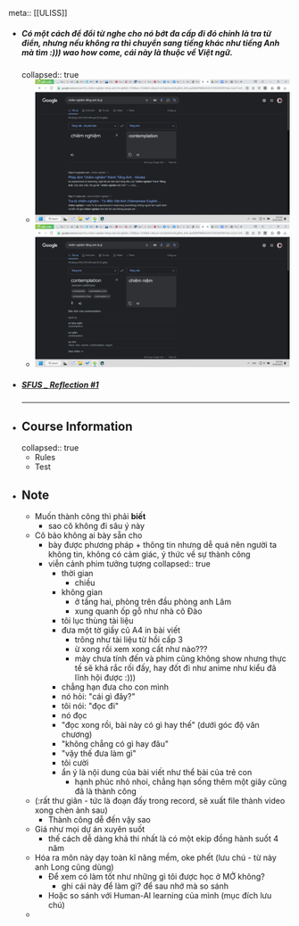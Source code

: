meta:: [[ULISS]]

- ##### Có một cách để đổi từ nghe cho nó bớt đa cấp đi đó chính là tra từ điển, nhưng nếu không ra thì chuyển sang tiếng khác như tiếng Anh mà tìm :))) wao how come, cái này là thuộc về Việt ngữ.
  collapsed:: true
	- ![image.png](../assets/image_1676930703806_0.png)
	- ![image.png](../assets/image_1676930707849_0.png)
- ##### [SFUS _ Reflection #1](https://docs.google.com/document/d/1UFHbuTayLcL6PLOnDc5a5uaxiykwAyKfxk2mFHsxRg8/edit)
  ---
- ## Course Information
  collapsed:: true
	- Rules
	- Test
- ## Note
	- Muốn thành công thì phải **biết**
		- sao cô không đi sâu ý này
	- Cô bảo không ai bày sẵn cho
		- bày được phương pháp + thông tin nhưng dễ quá nên người ta không tin, không có cảm giác, ý thức về sự thành công
		- viễn cảnh phim tưởng tượng
		  collapsed:: true
			- thời gian
				- chiều
			- không gian
				- ở tầng hai, phòng trên đầu phòng anh Lâm
				- xung quanh ốp gỗ như nhà cô Đào
			- tôi lục thùng tài liệu
			- đưa một tờ giấy cũ A4 in bài viết
				- trông như tài liệu từ hồi cấp 3
				- ừ xong rồi xem xong cất như nào???
				- mày chưa tính đến và phim cũng không show nhưng thực tế sẽ khá rắc rối đấy, hay đốt đi như anime như kiểu đã lĩnh hội được :)))
			- chẳng hạn đưa cho con mình
			- nó hỏi: "cái gì đây?"
			- tôi nói: "đọc đi"
			- nó đọc
			- "đọc xong rồi, bài này có gì hay thế" (dưới góc độ văn chương)
			- "không chẳng có gì hay đâu"
			- "vậy thế đưa làm gì"
			- tôi cười
			- ẩn ý là nội dung của bài viết như thể bài của trẻ con
				- hạnh phúc nhỏ nhoi, chẳng hạn sống thêm một giây cũng đã là thành công
	- (:rất thư giãn - tức là đoạn đấy trong record, sẽ xuất file thành video xong chèn ảnh sau)
		- Thành công dễ đến vậy sao
	- Giá như mọi dự án xuyên suốt
		- thế cách dễ dàng khả thi nhất là có một ekip đồng hành suốt 4 năm
	- Hóa ra môn này dạy toàn kĩ năng mềm, oke phết (lưu chú - từ này anh Long cũng dùng)
		- Để xem có làm tốt như những gì tôi được học ở MỞ không?
			- ghi cái này để làm gì? để sau nhớ mà so sánh
		- Hoặc so sánh với Human-AI learning của mình (mục đích lưu chú)
	-